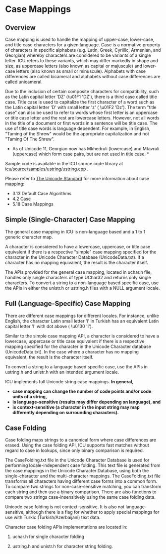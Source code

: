 # Case Mappings

## Overview

Case mapping is used to handle the mapping of upper-case, lower-case, and title
case characters for a given language. Case is a normative property of characters
in specific alphabets (e.g. Latin, Greek, Cyrillic, Armenian, and Georgian)
whereby characters are considered to be variants of a single letter. ICU refers
to these variants, which may differ markedly in shape and size, as uppercase
letters (also known as capital or majuscule) and lower-case letters (also known
as small or minuscule). Alphabets with case differences are called bicameral and
alphabets without case differences are called unicameral.

Due to the inclusion of certain composite characters for compatibility, such as
the Latin capital letter 'DZ' (\\u01F1 'DZ'), there is a third case called title
case. Title case is used to capitalize the first character of a word such as the
Latin capital letter 'D' with small letter 'z' ( \\u01F2 'Dz'). The term "title
case" can also be used to refer to words whose first letter is an uppercase or
title case letter and the rest are lowercase letters. However, not all words in
the title of a document or first words in a sentence will be title case. The use
of title case words is language dependent. For example, in English, "Taming of
the Shrew" would be the appropriate capitalization and not "Taming Of The
Shrew".

* As of Unicode 11, Georgian now has Mkhedruli (lowercase) and Mtavruli
(uppercase) which form case pairs, but are not used in title case. *

Sample code is available in the ICU source code library at
[icu/source/samples/ustring/ustring.cpp](http://source.icu-project.org/repos/icu/icu/trunk/source/samples/ustring/ustring.cpp)
.

Please refer to [The Unicode Standard](http://www.unicode.org/versions/latest/)
for more information about case mapping:

*   3.13 Default Case Algorithms
*   4.2 Case
*   5.18 Case Mappings

## Simple (Single-Character) Case Mapping

The general case mapping in ICU is non-language based and a 1 to 1 generic
character map.

A character is considered to have a lowercase, uppercase, or title case
equivalent if there is a respective "simple" case mapping specified for the
character in the Unicode Character Database (UnicodeData.txt). If a character
has no mapping equivalent, the result is the character itself.

The APIs provided for the general case mapping, located in uchar.h file, handles
only single characters of type UChar32 and returns only single characters. To
convert a string to a non-language based specific case, use the APIs in either
the unistr.h or ustring.h files with a NULL argument locale.

## Full (Language-Specific) Case Mapping

There are different case mappings for different locales. For instance, unlike
English, the character Latin small letter 'i' in Turkish has an equivalent Latin
capital letter 'I' with dot above ( \\u0130 'İ').

Similar to the simple case mapping API, a character is considered to have a
lowercase, uppercase or title case equivalent if there is a respective mapping
specified for the character in the Unicode Character database (UnicodeData.txt).
In the case where a character has no mapping equivalent, the result is the
character itself.

To convert a string to a language based specific case, use the APIs in ustring.h
and unistr.h with an intended argument locale.

ICU implements full Unicode string case mappings. **In general,**

*   **case mapping can change the number of code points and/or code units of a
    string,**
*   **is language-sensitive (results may differ depending on language), and**
*   **is context-sensitive (a character in the input string may map differently
    depending on surrounding characters).**

## Case Folding

Case folding maps strings to a canonical form where case differences are erased.
Using the case folding API, ICU supports fast matches without regard to case in
lookups, since only binary comparison is required.

The CaseFolding.txt file in the Unicode Character Database is used for
performing locale-independent case folding. This text file is generated from the
case mappings in the Unicode Character Database, using both the single-character
and the multi-character mappings. The CaseFolding.txt file transforms all
characters having different case forms into a common form. To compare two
strings for non-case-sensitive matching, you can transform each string and then
use a binary comparison. There are also functions to compare two strings
case-insensitively using the same case folding data.

Unicode case folding is not context-sensitive. It is also not
language-sensitive, although there is a flag for whether to apply special
mappings for use with Turkic (Turkish/Azerbaijani) text data.

Character case folding APIs implementations are located in:

1.  uchar.h for single character folding

2.  ustring.h and unistr.h for character string folding.
